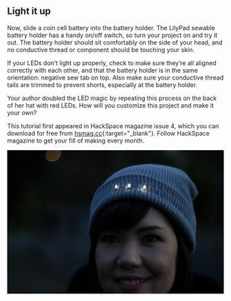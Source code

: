 ## Light it up

Now, slide a coin cell battery into the battery holder. The LilyPad sewable battery holder has a handy on/off switch, so turn your project on and try it out. The battery holder should sit comfortably on the side of your head, and no conductive thread or component should be touching your skin.

If your LEDs don’t light up properly, check to make sure they’re all aligned correctly with each other, and that the battery holder is in the same orientation: negative sew tab on top. Also make sure your conductive thread tails are trimmed to prevent shorts, especially at the battery holder. 

Your author doubled the LED magic by repeating this process on the back of her hat with red LEDs. How will you customize this project and make it your own?

This tutorial first appeared in HackSpace magazine issue 4, which you can download for free from [hsmag.cc](https://hsmag.cc){:target="_blank"}. Follow HackSpace magazine to get your fill of making every month.

![sew the circuit](images/step6.JPG)